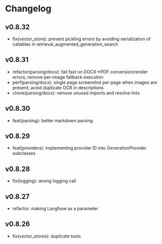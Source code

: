 # Changelog

## v0.8.32
- fix(vector_store): prevent pickling errors by avoiding serialization of callables in retrieval_augmented_generation_search

## v0.8.31
- refactor(parsing/docx): fail fast on DOCX→PDF conversion/render errors; remove per-image fallback execution
- perf(parsing/docx): single page screenshot per page when images are present; avoid duplicate OCR in descriptions
- chore(parsing/docx): remove unused imports and resolve lints

## v0.8.30
- feat(parsing): better markdown parsing

## v0.8.29

- feat(providers): implementing provider ID into GenerationProvider subclasses

## v0.8.28
- fix(logging): wrong logging call

## v0.8.27
- refactor: making Langfuse as a parameter

## v0.8.26

- fix(vector_stores): duplicate tools
